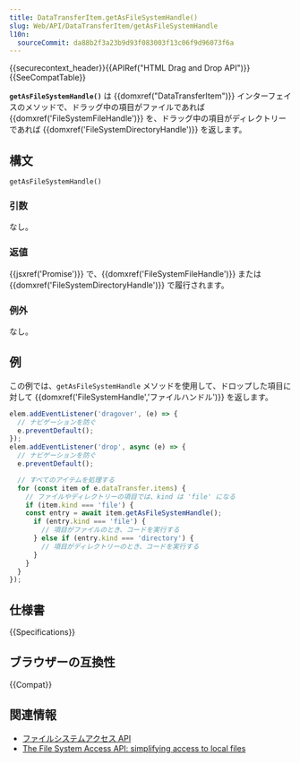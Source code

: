 ```yaml
---
title: DataTransferItem.getAsFileSystemHandle()
slug: Web/API/DataTransferItem/getAsFileSystemHandle
l10n:
  sourceCommit: da88b2f3a23b9d93f083003f13c06f9d96073f6a
---
```


{{securecontext_header}}{{APIRef("HTML Drag and Drop API")}}{{SeeCompatTable}}

**`getAsFileSystemHandle()`** は {{domxref("DataTransferItem")}} インターフェイスのメソッドで、ドラッグ中の項目がファイルであれば {{domxref('FileSystemFileHandle')}} を、ドラッグ中の項目がディレクトリーであれば {{domxref('FileSystemDirectoryHandle')}} を返します。

## 構文

```js-nolint
getAsFileSystemHandle()
```

### 引数

なし。

### 返値

{{jsxref('Promise')}} で、{{domxref('FileSystemFileHandle')}} または {{domxref('FileSystemDirectoryHandle')}} で履行されます。

### 例外

なし。

## 例

この例では、`getAsFileSystemHandle` メソッドを使用して、ドロップした項目に対して {{domxref('FileSystemHandle','ファイルハンドル')}} を返します。

```js
elem.addEventListener('dragover', (e) => {
  // ナビゲーションを防ぐ
  e.preventDefault();
});
elem.addEventListener('drop', async (e) => {
  // ナビゲーションを防ぐ
  e.preventDefault();

  // すべてのアイテムを処理する
  for (const item of e.dataTransfer.items) {
    // ファイルやディレクトリーの項目では、kind は 'file' になる
    if (item.kind === 'file') {
    const entry = await item.getAsFileSystemHandle();
      if (entry.kind === 'file') {
        // 項目がファイルのとき、コードを実行する
      } else if (entry.kind === 'directory') {
        // 項目がディレクトリーのとき、コードを実行する
      }
    }
  }
});
```

## 仕様書

{{Specifications}}

## ブラウザーの互換性

{{Compat}}

## 関連情報

- [ファイルシステムアクセス API](/ja/docs/Web/API/File_System_Access_API)
- [The File System Access API: simplifying access to local files](https://web.dev/file-system-access/)
